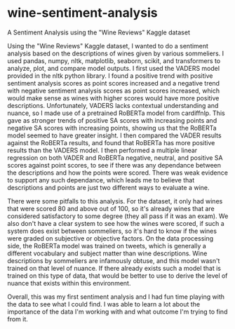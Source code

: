 # wine-sentiment-analysis
A Sentiment Analysis using the "Wine Reviews" Kaggle dataset

Using the "Wine Reviews" Kaggle dataset, I wanted to do a sentiment analysis based on the descriptions of wines given by various sommeliers.
I used pandas, numpy, nltk, matplotlib, seaborn, scikit, and transformers to analyze, plot, and compare model outputs.
I first used the VADERS model provided in the nltk python library. I found a positive trend with positive sentiment analysis scores as
point scores increased and a negative trend with negative sentiment analysis scores as point scores increased, which would make sense
as wines with higher scores would have more positive descriptions. Unfortunately, VADERS lacks contextual understanding and nuance, so I made
use of a pretrained RoBERTa model from cardiffnlp. This gave as stronger trends of positive SA scores with increasing points and negative SA
scores with increasing points, showing us that the RoBERTa model seemed to have greater insight. I then compared the VADER results against
the RoBERTa results, and found that RoBERTa has more positive results than the VADERS model. I then performed a multiple linear regression on both VADER and 
RoBERTa negative, neutral, and positive SA scores against point scores, to see if there was any dependance between the descriptions and how the 
points were scored. There was weak evidence to support any such dependance, which leads me to believe that descriptions and points are just
two different ways to evaluate a wine. 

There were some pitfalls to this analysis. For the dataset, it only had wines that were scored 80 and above out of 100, so it's already wines that are
considered satisfactory to some degree (they all pass if it was an exam). We also don't have a clear system to see how the wines were scored, if
such a system does exist between sommeliers, so it's hard to know if the wines were graded on subjective or objective factors. On the data processing
side, the RoBERTa model was trained on tweets, which is generally a different vocabulary and subject matter than wine descriptions. Wine descriptions 
by sommeliers are infamously obtuse, and this model wasn't trained on that level of nuance. If there already exists such a model that is trained on
this type of data, that would be better to use to derive the level of nuance that exists within this environment. 

Overall, this was my first sentiment analysis and I had fun time playing with the data to see what I could find. I was able to learn a lot about the
importance of the data I'm working with and what outcome I'm trying to find from it. 
